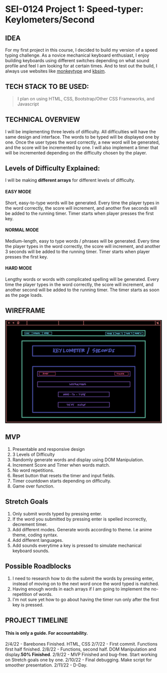 # SEI-0124 Project 1: Speed-typer: Keylometers/Second
## IDEA
For my first project in this course, I decided to build my version of a speed typing challenge. As a novice mechanical keyboard enthusiast, I enjoy building keyboards using different switches depending on what sound profile and feel I am looking for at certain times. And to test out the build, I always use websites like [monkeytype](https://www.monkeytype.com/) and [kbsim](https://kbs.im/).


## TECH STACK TO BE USED:
> I plan on using HTML, CSS, Bootstrap/Other CSS Frameworks, and Javascript

## TECHNICAL OVERVIEW
I will be implementing three levels of difficulty. All difficulties will have the same design and interface. The words to be typed will be displayed one by one. Once the user types the word correctly, a new word will be generated, and the score will be incremented by one. I will also implement a timer that will be incremented depending on the difficulty chosen by the player.

## Levels of Difficulty Explained:
I will be making **different arrays** for different levels of difficulty.

#### EASY MODE
Short, easy-to-type words will be generated. Every time the player types in the word correctly, the score will increment, and another five seconds will be added to the running timer. Timer starts when player presses the first key.

#### NORMAL MODE
Medium-length, easy to type words / phrases will be generated. Every time the player types in the word correctly, the score will increment, and another 3 seconds will be added to the running timer. Timer starts when player presses the first key.

#### HARD MODE
Lengthy words or words with complicated spelling will be generated. Every time the player types in the word correctly, the score will increment, and another second will be added to the running timer. The timer starts as soon as the page loads.




## WIREFRAME

![Game Page Wireframe](wireframe.jpeg)

## MVP

1. Presentable and responsive design
2. 3 Levels of Difficulty
3. Randomly generate words and display using DOM Manipulation.
4. Increment Score and Timer when words match.
5. No word repetitions.
6. Reset button that resets the timer and input fields.
7. Timer countdown starts depending on difficulty.
8. Game over function.

## Stretch Goals

1. Only submit words typed by pressing enter.
2. If the word you submitted by pressing enter is spelled incorrectly, decrement timer.
3. Add different modes. Generate words according to theme. I.e anime theme, coding syntax.
4. Add different languages.
5. Add sounds everytime a key is pressed to simulate mechanical keyboard sounds.


## Possible Roadblocks

1. I need to research how to do the submit the words by pressing enter, instead of moving on to the next word once the word typed is matched.
2. Having enough words in each arrays if I am going to implement the no-repetition of words.
3. I'm not sure yet how to go about having the timer run only after the first key is pressed.


## PROJECT TIMELINE
#### This is only a guide. For accountability. 
2/4/22 - Barebones Finished. HTML, CSS
2/7/22 - First commit. Functions first half finished.
2/8/22 - Functions, second half. DOM Manipulation and display.**50% Finished**.
2/9/22 - MVP Finished and bug-free. Start working on Stretch goals one by one.
2/10/22 - Final debugging. Make script for smoother presentation.
2/11/22 - D-Day.

